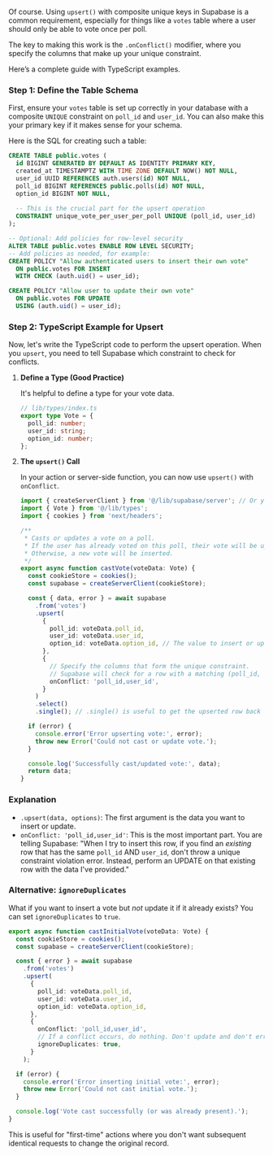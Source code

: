 Of course. Using `upsert()` with composite unique keys in Supabase is a common requirement, especially for things like a `votes` table where a user should only be able to vote once per poll.

The key to making this work is the `.onConflict()` modifier, where you specify the columns that make up your unique constraint.

Here’s a complete guide with TypeScript examples.

### Step 1: Define the Table Schema

First, ensure your `votes` table is set up correctly in your database with a composite `UNIQUE` constraint on `poll_id` and `user_id`. You can also make this your primary key if it makes sense for your schema.

Here is the SQL for creating such a table:

```sql
CREATE TABLE public.votes (
  id BIGINT GENERATED BY DEFAULT AS IDENTITY PRIMARY KEY,
  created_at TIMESTAMPTZ WITH TIME ZONE DEFAULT NOW() NOT NULL,
  user_id UUID REFERENCES auth.users(id) NOT NULL,
  poll_id BIGINT REFERENCES public.polls(id) NOT NULL,
  option_id BIGINT NOT NULL,
  
  -- This is the crucial part for the upsert operation
  CONSTRAINT unique_vote_per_user_per_poll UNIQUE (poll_id, user_id)
);

-- Optional: Add policies for row-level security
ALTER TABLE public.votes ENABLE ROW LEVEL SECURITY;
-- Add policies as needed, for example:
CREATE POLICY "Allow authenticated users to insert their own vote"
  ON public.votes FOR INSERT
  WITH CHECK (auth.uid() = user_id);

CREATE POLICY "Allow user to update their own vote"
  ON public.votes FOR UPDATE
  USING (auth.uid() = user_id);
```

### Step 2: TypeScript Example for Upsert

Now, let's write the TypeScript code to perform the upsert operation. When you `upsert`, you need to tell Supabase which constraint to check for conflicts.

1.  **Define a Type (Good Practice)**

    It's helpful to define a type for your vote data.

    ```typescript
    // lib/types/index.ts
    export type Vote = {
      poll_id: number;
      user_id: string;
      option_id: number;
    };
    ```

2.  **The `upsert()` Call**

    In your action or server-side function, you can now use `upsert()` with `onConflict`.

    ```typescript
    import { createServerClient } from '@/lib/supabase/server'; // Or your client
    import { Vote } from '@/lib/types';
    import { cookies } from 'next/headers';

    /**
     * Casts or updates a vote on a poll.
     * If the user has already voted on this poll, their vote will be updated.
     * Otherwise, a new vote will be inserted.
     */
    export async function castVote(voteData: Vote) {
      const cookieStore = cookies();
      const supabase = createServerClient(cookieStore);

      const { data, error } = await supabase
        .from('votes')
        .upsert(
          {
            poll_id: voteData.poll_id,
            user_id: voteData.user_id,
            option_id: voteData.option_id, // The value to insert or update
          },
          {
            // Specify the columns that form the unique constraint.
            // Supabase will check for a row with a matching (poll_id, user_id) pair.
            onConflict: 'poll_id,user_id',
          }
        )
        .select()
        .single(); // .single() is useful to get the upserted row back

      if (error) {
        console.error('Error upserting vote:', error);
        throw new Error('Could not cast or update vote.');
      }

      console.log('Successfully cast/updated vote:', data);
      return data;
    }
    ```

### Explanation

-   `.upsert(data, options)`: The first argument is the data you want to insert or update.
-   `onConflict: 'poll_id,user_id'`: This is the most important part. You are telling Supabase: "When I try to insert this row, if you find an *existing* row that has the same `poll_id` AND `user_id`, don't throw a unique constraint violation error. Instead, perform an UPDATE on that existing row with the data I've provided."

### Alternative: `ignoreDuplicates`

What if you want to insert a vote but *not* update it if it already exists? You can set `ignoreDuplicates` to `true`.

```typescript
export async function castInitialVote(voteData: Vote) {
  const cookieStore = cookies();
  const supabase = createServerClient(cookieStore);

  const { error } = await supabase
    .from('votes')
    .upsert(
      {
        poll_id: voteData.poll_id,
        user_id: voteData.user_id,
        option_id: voteData.option_id,
      },
      {
        onConflict: 'poll_id,user_id',
        // If a conflict occurs, do nothing. Don't update and don't error.
        ignoreDuplicates: true,
      }
    );

  if (error) {
    console.error('Error inserting initial vote:', error);
    throw new Error('Could not cast initial vote.');
  }

  console.log('Vote cast successfully (or was already present).');
}
```

This is useful for "first-time" actions where you don't want subsequent identical requests to change the original record.